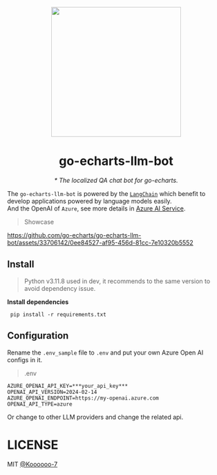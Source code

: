 <p align="center">
	<img src="https://user-images.githubusercontent.com/19553554/52535979-c0d0e680-2d8f-11e9-85c8-2e9f659e7c6f.png" width=300 height=300 />
</p>

<h1 align="center">go-echarts-llm-bot</h1>
<p align="center">
    <em> * The localized QA chat bot for go-echarts.</em>
</p>


The `go-echarts-llm-bot` is powered by the [`LangChain`](https://github.com/langchain-ai/langchain)
which benefit to develop applications powered by language models easily.   
And the OpenAI of `Azure`, see more details
in [Azure AI Service](https://azure.microsoft.com/en-us/products/ai-services/openai-service).

> Showcase


https://github.com/go-echarts/go-echarts-llm-bot/assets/33706142/0ee84527-af95-456d-81cc-7e10320b5552


## Install

> Python v3.11.8 used in dev, it recommends to the same version to avoid dependency issue.

**Install dependencies**

```shell
 pip install -r requirements.txt
```

## Configuration

Rename the `.env_sample` file to `.env` and put your own Azure Open AI configs in it.
> .env

```
AZURE_OPENAI_API_KEY=***your_api_key***
OPENAI_API_VERSION=2024-02-14
AZURE_OPENAI_ENDPOINT=https://my-openai.azure.com
OPENAI_API_TYPE=azure
```

Or change to other LLM providers and change the related api.

# LICENSE

MIT [@Koooooo-7](https://github.com/Koooooo-7)